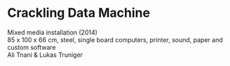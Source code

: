 # Crackling Data Machine
Mixed media installation (2014)<br>
85 x 100 x 66 cm, steel, single board computers, printer, sound, paper and custom software<br>
Ali Tnani & Lukas Truniger

